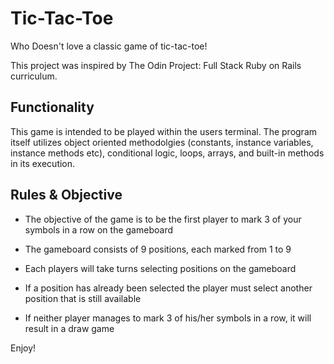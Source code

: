 # Tic-Tac-Toe

Who Doesn't love a classic game of tic-tac-toe!

This project was inspired by The Odin Project: Full Stack Ruby on Rails curriculum. 

## Functionality

This game is intended to be played within the users terminal. The program itself utilizes object oriented methodolgies (constants, instance variables, instance methods etc), conditional logic, loops, arrays, and built-in methods in its execution.

## Rules & Objective

- The objective of the game is to be the first player to mark 3 of your symbols in a row on the gameboard

- The gameboard consists of 9 positions, each marked from 1 to 9

- Each players will take turns selecting positions on the gameboard

- If a position has already been selected the player must select another position that is still available

- If neither player manages to mark 3 of his/her symbols in a row, it will result in a draw game

Enjoy!

